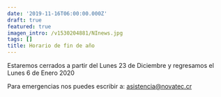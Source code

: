```yaml
---
date: '2019-11-16T06:00:00.000Z'
draft: true
featured: true
imagen_intro: /v1530204881/NInews.jpg
tags: []
title: Horario de fin de año
---
```


Estaremos cerrados a partir del Lunes 23 de Diciembre y regresamos el Lunes 6 de Enero 2020

Para emergencias nos puedes escribir a: asistencia@novatec.cr
